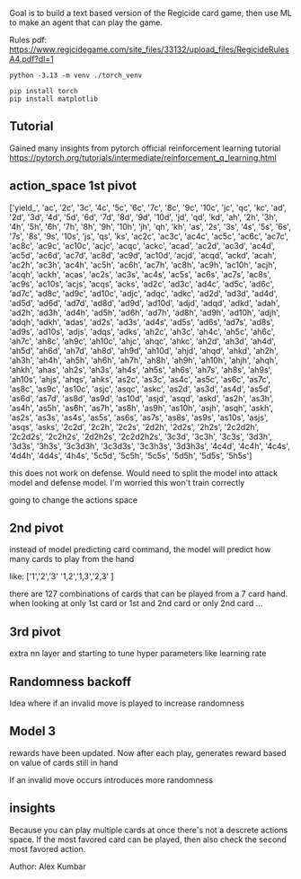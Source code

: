 Goal is to build a text based version of the Regicide card game, then use ML to make an agent that can play the game.

Rules pdf: https://www.regicidegame.com/site_files/33132/upload_files/RegicideRulesA4.pdf?dl=1

```
python -3.13 -m venv ./torch_venv
```

```
pip install torch
pip install matplotlib
```

## Tutorial

Gained many insights from pytorch official reinforcement learning tutorial
https://pytorch.org/tutorials/intermediate/reinforcement_q_learning.html

## action_space 1st pivot

['yield_', 'ac', '2c', '3c', '4c', '5c', '6c', '7c', '8c', '9c', '10c', 'jc', 'qc', 'kc', 'ad', '2d', '3d', '4d', '5d', '6d', '7d', '8d', '9d', '10d', 'jd', 'qd', 'kd', 'ah', '2h', '3h', '4h', '5h', '6h', '7h', '8h', '9h', '10h', 'jh', 'qh', 'kh', 'as', 
'2s', '3s', '4s', '5s', '6s', '7s', '8s', '9s', '10s', 'js', 'qs', 'ks', 'ac2c', 'ac3c', 'ac4c', 'ac5c', 'ac6c', 'ac7c', 'ac8c', 'ac9c', 'ac10c', 'acjc', 'acqc', 'ackc', 'acad', 'ac2d', 'ac3d', 'ac4d', 'ac5d', 'ac6d', 'ac7d', 'ac8d', 'ac9d', 'ac10d', 'acjd', 'acqd', 'ackd', 'acah', 'ac2h', 'ac3h', 'ac4h', 'ac5h', 'ac6h', 'ac7h', 'ac8h', 'ac9h', 'ac10h', 'acjh', 'acqh', 'ackh', 'acas', 'ac2s', 'ac3s', 'ac4s', 'ac5s', 'ac6s', 'ac7s', 'ac8s', 'ac9s', 'ac10s', 'acjs', 'acqs', 'acks', 'ad2c', 'ad3c', 'ad4c', 'ad5c', 'ad6c', 'ad7c', 'ad8c', 'ad9c', 'ad10c', 'adjc', 'adqc', 'adkc', 'ad2d', 'ad3d', 'ad4d', 'ad5d', 'ad6d', 'ad7d', 'ad8d', 'ad9d', 'ad10d', 'adjd', 'adqd', 'adkd', 'adah', 'ad2h', 'ad3h', 'ad4h', 'ad5h', 'ad6h', 'ad7h', 'ad8h', 'ad9h', 'ad10h', 'adjh', 'adqh', 'adkh', 'adas', 'ad2s', 'ad3s', 'ad4s', 'ad5s', 'ad6s', 'ad7s', 'ad8s', 'ad9s', 'ad10s', 'adjs', 'adqs', 'adks', 
'ah2c', 'ah3c', 'ah4c', 'ah5c', 'ah6c', 'ah7c', 'ah8c', 'ah9c', 'ah10c', 'ahjc', 'ahqc', 'ahkc', 'ah2d', 'ah3d', 'ah4d', 'ah5d', 'ah6d', 'ah7d', 'ah8d', 'ah9d', 'ah10d', 'ahjd', 'ahqd', 'ahkd', 'ah2h', 'ah3h', 'ah4h', 'ah5h', 'ah6h', 'ah7h', 'ah8h', 'ah9h', 'ah10h', 'ahjh', 'ahqh', 'ahkh', 'ahas', 'ah2s', 'ah3s', 'ah4s', 'ah5s', 'ah6s', 'ah7s', 'ah8s', 'ah9s', 'ah10s', 'ahjs', 'ahqs', 'ahks', 'as2c', 'as3c', 'as4c', 'as5c', 'as6c', 'as7c', 'as8c', 'as9c', 'as10c', 'asjc', 'asqc', 'askc', 'as2d', 'as3d', 'as4d', 'as5d', 'as6d', 'as7d', 'as8d', 'as9d', 'as10d', 'asjd', 'asqd', 'askd', 'as2h', 'as3h', 'as4h', 'as5h', 'as6h', 'as7h', 'as8h', 'as9h', 'as10h', 'asjh', 'asqh', 'askh', 'as2s', 'as3s', 'as4s', 'as5s', 'as6s', 'as7s', 'as8s', 'as9s', 'as10s', 'asjs', 'asqs', 'asks', '2c2d', '2c2h', '2c2s', '2d2h', '2d2s', '2h2s', '2c2d2h', '2c2d2s', '2c2h2s', '2d2h2s', '2c2d2h2s', '3c3d', '3c3h', '3c3s', '3d3h', '3d3s', '3h3s', '3c3d3h', '3c3d3s', '3c3h3s', '3d3h3s', '4c4d', '4c4h', '4c4s', '4d4h', '4d4s', '4h4s', '5c5d', '5c5h', '5c5s', '5d5h', '5d5s', '5h5s']

this does not work on defense. Would need to split the model into attack model and defense model. I'm worried this won't train correctly

going to change the actions space

## 2nd pivot

instead of model predicting card command, the model will predict how many cards to play from the hand

like:
['1','2','3'
'1,2','1,3','2,3' ]

there are 127 combinations of cards that can be played from a 7 card hand. when looking at only 1st card or 1st and 2nd card or only 2nd card ...

## 3rd pivot

extra nn layer and starting to tune hyper parameters like learning rate

## Randomness backoff

Idea where if an invalid move is played to increase randomness

## Model 3

rewards have been updated. Now after each play, generates reward based on value of cards still in hand

If an invalid move occurs introduces more randomness

## insights

Because you can play multiple cards at once there's not a descrete actions space. If the most favored card can be played, then also check the second most favored action.

Author:
Alex Kumbar